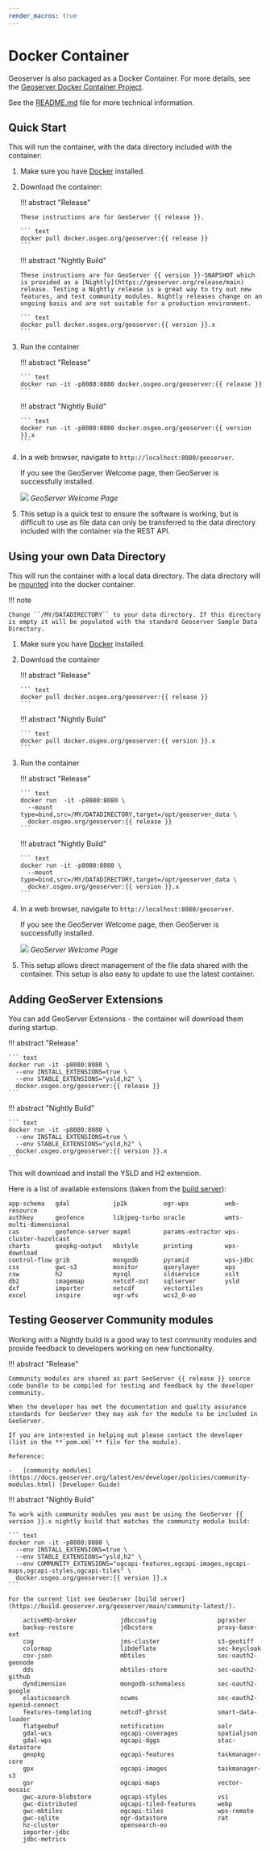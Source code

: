 ```yaml
---
render_macros: true
---
```


# Docker Container

Geoserver is also packaged as a Docker Container. For more details, see the [Geoserver Docker Container Project](https://github.com/geoserver/docker).

See the [README.md](https://github.com/geoserver/docker/blob/master/README.md) file for more technical information.

## Quick Start

This will run the container, with the data directory included with the container:

1.  Make sure you have [Docker](https://www.docker.com/) installed.

2.  Download the container:

    !!! abstract "Release"

        These instructions are for GeoServer {{ release }}.
    
        ``` text
        docker pull docker.osgeo.org/geoserver:{{ release }}
        ```

    !!! abstract "Nightly Build"

        These instructions are for GeoServer {{ version }}-SNAPSHOT which is provided as a [Nightly](https://geoserver.org/release/main) release. Testing a Nightly release is a great way to try out new features, and test community modules. Nightly releases change on an ongoing basis and are not suitable for a production environment.
    
        ``` text
        docker pull docker.osgeo.org/geoserver:{{ version }}.x
        ```

3.  Run the container

    !!! abstract "Release"

        ``` text
        docker run -it -p8080:8080 docker.osgeo.org/geoserver:{{ release }}
        ```

    !!! abstract "Nightly Build"

        ``` text
        docker run -it -p8080:8080 docker.osgeo.org/geoserver:{{ version }}.x
        ```

4.  In a web browser, navigate to `http://localhost:8080/geoserver`.

    If you see the GeoServer Welcome page, then GeoServer is successfully installed.

    ![](images/success.png)
    *GeoServer Welcome Page*

5.  This setup is a quick test to ensure the software is working, but is difficult to use as file data can only be transferred to the data directory included with the container via the REST API.

## Using your own Data Directory

This will run the container with a local data directory. The data directory will be [mounted](https://docs.docker.com/storage/bind-mounts/) into the docker container.

!!! note

    Change ``/MY/DATADIRECTORY`` to your data directory. If this directory is empty it will be populated with the standard Geoserver Sample Data Directory.

1.  Make sure you have [Docker](https://www.docker.com/) installed.

2.  Download the container

    !!! abstract "Release"

        ``` text
        docker pull docker.osgeo.org/geoserver:{{ release }}
        ```

    !!! abstract "Nightly Build"

        ``` text
        docker pull docker.osgeo.org/geoserver:{{ version }}.x
        ```

3.  Run the container

    !!! abstract "Release"

        ``` text
        docker run  -it -p8080:8080 \
          --mount type=bind,src=/MY/DATADIRECTORY,target=/opt/geoserver_data \
          docker.osgeo.org/geoserver:{{ release }}
        ```

    !!! abstract "Nightly Build"

        ``` text
        docker run -it -p8080:8080 \
          --mount type=bind,src=/MY/DATADIRECTORY,target=/opt/geoserver_data \
          docker.osgeo.org/geoserver:{{ version }}.x
        ```

4.  In a web browser, navigate to `http://localhost:8080/geoserver`.

    If you see the GeoServer Welcome page, then GeoServer is successfully installed.

    ![](images/success.png)
    *GeoServer Welcome Page*

5.  This setup allows direct management of the file data shared with the container. This setup is also easy to update to use the latest container.

## Adding GeoServer Extensions

You can add GeoServer Extensions - the container will download them during startup.

!!! abstract "Release"

    ``` text
    docker run -it -p8080:8080 \
      --env INSTALL_EXTENSIONS=true \
      --env STABLE_EXTENSIONS="ysld,h2" \
      docker.osgeo.org/geoserver:{{ release }}
    ```

!!! abstract "Nightly Build"

    ``` text
    docker run -it -p8080:8080 \
      --env INSTALL_EXTENSIONS=true \
      --env STABLE_EXTENSIONS="ysld,h2" \
      docker.osgeo.org/geoserver:{{ version }}.x
    ```

This will download and install the YSLD and H2 extension.

Here is a list of available extensions (taken from the [build server](https://build.geoserver.org/geoserver/main/ext-latest/)):

    app-schema   gdal            jp2k          ogr-wps          web-resource
    authkey      geofence        libjpeg-turbo oracle           wmts-multi-dimensional
    cas          geofence-server mapml         params-extractor wps-cluster-hazelcast
    charts       geopkg-output   mbstyle       printing         wps-download
    control-flow grib            mongodb       pyramid          wps-jdbc
    css          gwc-s3          monitor       querylayer       wps
    csw          h2              mysql         sldservice       xslt
    db2          imagemap        netcdf-out    sqlserver        ysld
    dxf          importer        netcdf        vectortiles      
    excel        inspire         ogr-wfs       wcs2_0-eo

## Testing Geoserver Community modules

Working with a Nightly build is a good way to test community modules and provide feedback to developers working on new functionality.

!!! abstract "Release"

    Community modules are shared as part GeoServer {{ release }} source code bundle to be compiled for testing and feedback by the developer community.
    
    When the developer has met the documentation and quality assurance standards for GeoServer they may ask for the module to be included in GeoServer.
    
    If you are interested in helping out please contact the developer (list in the **`pom.xml`** file for the module).
    
    Reference:
    
    -   [community modules](https://docs.geoserver.org/latest/en/developer/policies/community-modules.html) (Developer Guide)

!!! abstract "Nightly Build"

    To work with community modules you must be using the GeoServer {{ version }}.x nightly build that matches the community module build:
    
    ``` text
    docker run -it -p8080:8080 \
      --env INSTALL_EXTENSIONS=true \
      --env STABLE_EXTENSIONS="ysld,h2" \
      --env COMMUNITY_EXTENSIONS="ogcapi-features,ogcapi-images,ogcapi-maps,ogcapi-styles,ogcapi-tiles" \
      docker.osgeo.org/geoserver:{{ version }}.x
    ```
    
    For the current list see GeoServer [build server](https://build.geoserver.org/geoserver/main/community-latest/).
    
        activeMQ-broker            jdbcconfig                 pgraster                    
        backup-restore             jdbcstore                  proxy-base-ext              
        cog                        jms-cluster                s3-geotiff                  
        colormap                   libdeflate                 sec-keycloak             
        cov-json                   mbtiles                    sec-oauth2-geonode          
        dds                        mbtiles-store              sec-oauth2-github           
        dyndimension               mongodb-schemaless         sec-oauth2-google           
        elasticsearch              ncwms                      sec-oauth2-openid-connect   
        features-templating        netcdf-ghrsst              smart-data-loader           
        flatgeobuf                 notification               solr                        
        gdal-wcs                   ogcapi-coverages           spatialjson                 
        gdal-wps                   ogcapi-dggs                stac-datastore              
        geopkg                     ogcapi-features            taskmanager-core            
        gpx                        ogcapi-images              taskmanager-s3              
        gsr                        ogcapi-maps                vector-mosaic
        gwc-azure-blobstore        ogcapi-styles              vsi                         
        gwc-distributed            ogcapi-tiled-features      webp                        
        gwc-mbtiles                ogcapi-tiles               wps-remote
        gwc-sqlite                 ogr-datastore              rat
        hz-cluster                 opensearch-eo                          
        importer-jdbc              
        jdbc-metrics                                      
